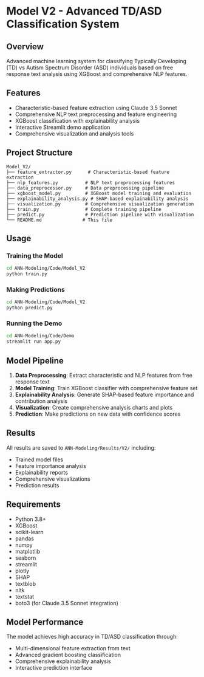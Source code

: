 # Model V2 - Advanced TD/ASD Classification System

## Overview
Advanced machine learning system for classifying Typically Developing (TD) vs Autism Spectrum Disorder (ASD) individuals based on free response text analysis using XGBoost and comprehensive NLP features.

## Features
- Characteristic-based feature extraction using Claude 3.5 Sonnet
- Comprehensive NLP text preprocessing and feature engineering
- XGBoost classification with explainability analysis
- Interactive Streamlit demo application
- Comprehensive visualization and analysis tools

## Project Structure
```
Model_V2/
├── feature_extractor.py      # Characteristic-based feature extraction
├── nlp_features.py          # NLP text preprocessing features
├── data_preprocessor.py     # Data preprocessing pipeline
├── xgboost_model.py         # XGBoost model training and evaluation
├── explainability_analysis.py # SHAP-based explainability analysis
├── visualization.py         # Comprehensive visualization generation
├── train.py                 # Complete training pipeline
├── predict.py               # Prediction pipeline with visualization
└── README.md               # This file
```

## Usage

### Training the Model
```bash
cd ANN-Modeling/Code/Model_V2
python train.py
```

### Making Predictions
```bash
cd ANN-Modeling/Code/Model_V2
python predict.py
```

### Running the Demo
```bash
cd ANN-Modeling/Code/Demo
streamlit run app.py
```

## Model Pipeline
1. **Data Preprocessing**: Extract characteristic and NLP features from free response text
2. **Model Training**: Train XGBoost classifier with comprehensive feature set
3. **Explainability Analysis**: Generate SHAP-based feature importance and contribution analysis
4. **Visualization**: Create comprehensive analysis charts and plots
5. **Prediction**: Make predictions on new data with confidence scores

## Results
All results are saved to `ANN-Modeling/Results/V2/` including:
- Trained model files
- Feature importance analysis
- Explainability reports
- Comprehensive visualizations
- Prediction results

## Requirements
- Python 3.8+
- XGBoost
- scikit-learn
- pandas
- numpy
- matplotlib
- seaborn
- streamlit
- plotly
- SHAP
- textblob
- nltk
- textstat
- boto3 (for Claude 3.5 Sonnet integration)

## Model Performance
The model achieves high accuracy in TD/ASD classification through:
- Multi-dimensional feature extraction from text
- Advanced gradient boosting classification
- Comprehensive explainability analysis
- Interactive prediction interface